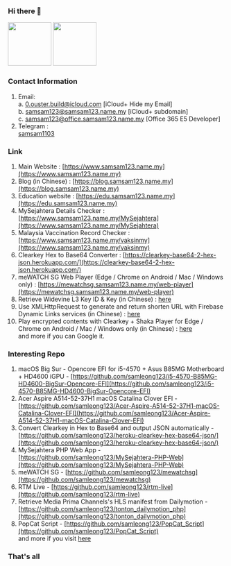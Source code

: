 ### Hi there 👋

<a href="https://github.com/samleong123"><img src="https://github-readme-stats.vercel.app/api?username=samleong123&show_icons=true&count_private=true" height=100 /></a>
<a href="https://github.com/samleong123"><img src="https://github-readme-stats.vercel.app/api/top-langs/?username=samleong123&layout=compact" height=100 /></a>


### Contact Information 
1. Email: </br>
a. <a href="mailto:0.ouster.build@icloud.com">0.ouster.build@icloud.com</a> [iCloud+ Hide my Email] </br> b. <a href="mailto:samsam123@samsam123.name.my">samsam123@samsam123.name.my</a> [iCloud+ subdomain]</br> c. <a href="mailto:samsam123@office.samsam123.name.my">samsam123@office.samsam123.name.my</a> [Office 365 E5 Developer]
2. Telegram : </br> <a href="https://t.me/samsam1103">samsam1103</a>

### Link 
1. Main Website : [https://www.samsam123.name.my](https://www.samsam123.name.my)
2. Blog (in Chinese) : [https://blog.samsam123.name.my](https://blog.samsam123.name.my)
3. Education website : [https://edu.samsam123.name.my](https://edu.samsam123.name.my) 
4. MySejahtera Details Checker : [https://www.samsam123.name.my/MySejahtera](https://www.samsam123.name.my/MySejahtera)
5. Malaysia Vaccination Record Checker : [https://www.samsam123.name.my/vaksinmy](https://www.samsam123.name.my/vaksinmy)
6. Clearkey Hex to Base64 Converter : [https://clearkey-base64-2-hex-json.herokuapp.com/](https://clearkey-base64-2-hex-json.herokuapp.com/)
7. meWATCH SG Web Player (Edge / Chrome on Android / Mac / Windows only) : [https://mewatchsg.samsam123.name.my/web-player](https://mewatchsg.samsam123.name.my/web-player) 
8. Retrieve Widevine L3 Key ID & Key (in Chinese) : [here](https://blog.samsam123.name.my/articles/decrypt-widevine-l3)
9. Use XMLHttpRequest to generate and return shorten URL with Firebase Dynamic Links services (in Chinese) : [here](https://blog.samsam123.name.my/articles/firebase-dynamic-url-with-XMLHttpRequest)
10. Play encrypted contents with Clearkey + Shaka Player for Edge / Chrome on Android / Mac / Windows only (in Chinese) : [here](https://blog.samsam123.name.my/articles/shaka-player-clearkeys-browser) </br>
and more if you can Google it.


### Interesting Repo
1. macOS Big Sur - Opencore EFI for i5-4570 + Asus B85MG Motherboard + HD4600 iGPU - [https://github.com/samleong123/i5-4570-B85MG-HD4600-BigSur-Opencore-EFI](https://github.com/samleong123/i5-4570-B85MG-HD4600-BigSur-Opencore-EFI)
2. Acer Aspire A514-52-37H1 macOS Catalina Clover EFI - [https://github.com/samleong123/Acer-Aspire-A514-52-37H1-macOS-Catalina-Clover-EFI](https://github.com/samleong123/Acer-Aspire-A514-52-37H1-macOS-Catalina-Clover-EFI)
3. Convert Clearkey in Hex to Base64 and output JSON automatically - [https://github.com/samleong123/heroku-clearkey-hex-base64-json/](https://github.com/samleong123/heroku-clearkey-hex-base64-json/)
4. MySejahtera PHP Web App - [https://github.com/samleong123/MySejahtera-PHP-Web](https://github.com/samleong123/MySejahtera-PHP-Web)
5. meWATCH SG - [https://github.com/samleong123/mewatchsg](https://github.com/samleong123/mewatchsg)
6. RTM Live - [https://github.com/samleong123/rtm-live](https://github.com/samleong123/rtm-live)
7. Retrieve Media Prima Channels's HLS manifest from Dailymotion - [https://github.com/samleong123/tonton_dailymotion_php](https://github.com/samleong123/tonton_dailymotion_php)
8. PopCat Script - [https://github.com/samleong123/PopCat_Script](https://github.com/samleong123/PopCat_Script) </br>
and more if you visit [here](https://github.com/samleong123?tab=repositories)

### That's all
